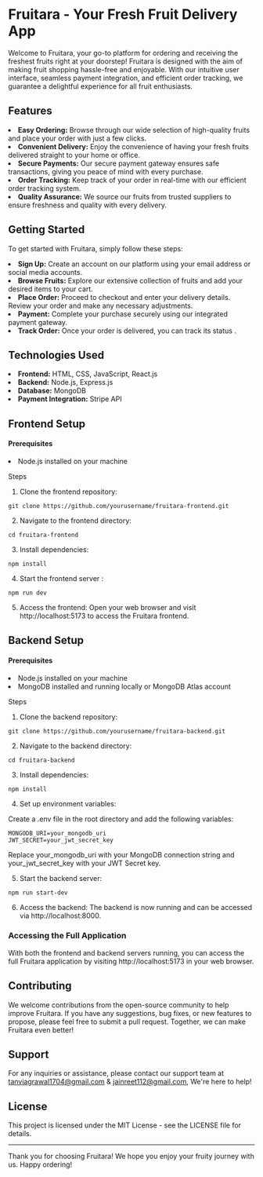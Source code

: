 # Fruitara - Your Fresh Fruit Delivery App

Welcome to Fruitara, your go-to platform for ordering and receiving the freshest fruits right at your doorstep! Fruitara is designed with the aim of making fruit shopping hassle-free and enjoyable. With our intuitive user interface, seamless payment integration, and efficient order tracking, we guarantee a delightful experience for all fruit enthusiasts.

## Features
<li><b>Easy Ordering:</b> Browse through our wide selection of high-quality fruits and place your order with just a few clicks.</li>
<li><b>Convenient Delivery:</b> Enjoy the convenience of having your fresh fruits delivered straight to your home or office.</li>
<li><b>Secure Payments:</b> Our secure payment gateway ensures safe transactions, giving you peace of mind with every purchase.</li>
<li><b>Order Tracking:</b> Keep track of your order in real-time with our efficient order tracking system.</li>
<li><b>Quality Assurance:</b> We source our fruits from trusted suppliers to ensure freshness and quality with every delivery.</li>


## Getting Started

To get started with Fruitara, simply follow these steps:

<li><b>Sign Up:</b> Create an account on our platform using your email address or social media accounts.</li>
<li><b>Browse Fruits:</b> Explore our extensive collection of fruits and add your desired items to your cart.</li>
<li><b>Place Order:</b> Proceed to checkout and enter your delivery details. Review your order and make any necessary adjustments.</li>
<li><b>Payment:</b> Complete your purchase securely using our integrated payment gateway.</li>
<li><b>Track Order:</b> Once your order is delivered, you can track its status .</li>

## Technologies Used
<li><b>Frontend:</b> HTML, CSS, JavaScript, React.js</li>
<li><b>Backend:</b> Node.js, Express.js</li>
<li><b>Database:</b> MongoDB</li>
<li><b>Payment Integration:</b> Stripe API</li>

## Frontend Setup

#### Prerequisites

<li>Node.js installed on your machine</li>

Steps

1. Clone the frontend repository:
```
git clone https://github.com/yourusername/fruitara-frontend.git
```

2. Navigate to the frontend directory:
```
cd fruitara-frontend
```

3. Install dependencies:
```
npm install
```

4. Start the frontend server :
```
npm run dev
```

5. Access the frontend:
Open your web browser and visit http://localhost:5173 to access the Fruitara frontend.


## Backend Setup

#### Prerequisites
<li>Node.js installed on your machine</li>
<li>MongoDB installed and running locally or MongoDB Atlas account</li>

Steps

1. Clone the backend repository:
```
git clone https://github.com/yourusername/fruitara-backend.git
```

2. Navigate to the backend directory:
```
cd fruitara-backend
```

3. Install dependencies:
```
npm install
```

4. Set up environment variables:

Create a .env file in the root directory and add the following variables:
```
MONGODB_URI=your_mongodb_uri
JWT_SECRET=your_jwt_secret_key
```
Replace your_mongodb_uri with your MongoDB connection string and your_jwt_secret_key with your JWT Secret key.

5. Start the backend server:
```
npm run start-dev
```

6. Access the backend:
The backend is now running and can be accessed via http://localhost:8000.


### Accessing the Full Application
With both the frontend and backend servers running, you can access the full Fruitara application by visiting http://localhost:5173 in your web browser.

## Contributing
We welcome contributions from the open-source community to help improve Fruitara. If you have any suggestions, bug fixes, or new features to propose, please feel free to submit a pull request. Together, we can make Fruitara even better!

## Support
For any inquiries or assistance, please contact our support team at tanviagrawal1704@gmail.com & jainreet112@gmail.com,  We're here to help!

## License
This project is licensed under the MIT License - see the LICENSE file for details.

------------------------------------------------------------------------------------------------------------------------------------------------------------------

Thank you for choosing Fruitara! We hope you enjoy your fruity journey with us. Happy ordering! 
